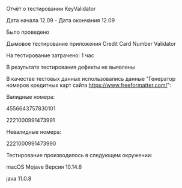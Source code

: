 Отчёт о тестировании KeyValidator

Дата начала 12.09 - Дата окончания 12.09

Было проведено

Дымовое тестирование приложения Credit Card Number Validator

На тестирование затрачено: 1 час

В результате тестирования дефекты не выявлены

В качестве тестовых данных использовались данные "Генератор номеров кредитных карт сайта https://www.freeformatter.com/":

Валидные номера:

4556643757830101

2221000991473991


Невалидные номера:

2221000991473990


Тестирование производилось в следующем окружении:

macOS Mojave Версия 10.14.6

java 11.0.8
